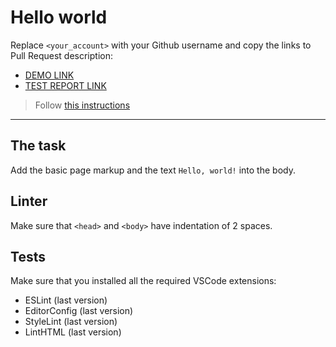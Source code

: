 # Hello world

Replace `<your_account>` with your Github username and copy the links to Pull Request description:
- [DEMO LINK](https://SliwinskiDominik.github.io/layout_hello-world/)
- [TEST REPORT LINK](https://SliwinskiDominik.github.io/layout_hello-world/report/html_report/)

> Follow [this instructions](https://mate-academy.github.io/layout_task-guideline/#how-to-solve-the-layout-tasks-on-github)
___

## The task

Add the basic page markup and the text `Hello, world!` into the body.

## Linter

Make sure that `<head>` and `<body>` have indentation of 2 spaces.

## Tests

Make sure that you installed all the required VSCode extensions:

- ESLint (last version)
- EditorConfig (last version)
- StyleLint (last version)
- LintHTML (last version)

